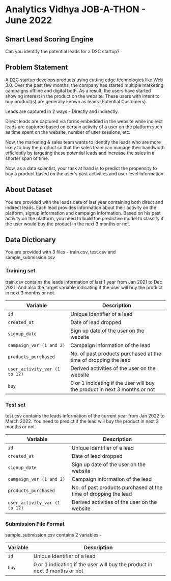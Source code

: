 # Analytics Vidhya JOB-A-THON - June 2022

## Smart Lead Scoring Engine

Can you identify the potential leads for a D2C startup?

## Problem Statement

A D2C startup develops products using cutting edge technologies like Web 3.0. Over the past few months, the company has started multiple marketing campaigns offline and digital both. As a result, the users have started showing interest in the product on the website. These users with intent to buy product(s) are generally known as leads (Potential Customers).

Leads are captured in 2 ways - Directly and Indirectly.

Direct leads are captured via forms embedded in the website while indirect leads are captured based on certain activity of a user on the platform such as time spent on the website, number of user sessions, etc.

Now, the marketing & sales team wants to identify the leads who are more likely to buy the product so that the sales team can manage their bandwidth efficiently by targeting these potential leads and increase the sales in a shorter span of time.

Now, as a data scientist, your task at hand is to predict the propensity to buy a product based on the user's past activities and user level information.

## About Dataset

You are provided with the leads data of last year containing both direct and indirect leads. Each lead provides information about their activity on the platform, signup information and campaign information. Based on his past activity on the platform, you need to build the predictive model to classify if the user would buy the product in the next 3 months or not.

## Data Dictionary

You are provided with 3 files - train.csv, test.csv and sample_submission.csv

### Training set

train.csv contains the leads information of last 1 year from Jan 2021 to Dec 2021. And also the target variable indicating if the user will buy the product in next 3 months or not.

| Variable | Description |
|----------|-------------|
|`id` |Unique Identifier of a lead|
|`created_at` |Date of lead dropped|
|`signup_date` |Sign up date of the user on the website|
|`campaign_var (1 and 2)` |Campaign information of the lead|
|`products_purchased` |No. of past products purchased at the time of dropping the lead|
|`user_activity_var (1 to 12)` |Derived activities of the user on the website|
|`buy` |0 or 1 indicating if the user will buy the product in next 3 months or not|

### Test set

test.csv contains the leads information of the current year from Jan 2022 to March 2022. You need to predict if the lead will buy the product in next 3 months or not.

| Variable | Description |
|----------|-------------|
|`id`      |Unique Identifier of a lead|
|`created_at` |Date of lead dropped|
|`signup_date` |Sign up date of the user on the website|
|`campaign_var (1 and 2)` |Campaign information of the lead|
|`products_purchased` |No. of past products purchased at the time of dropping the lead|
|`user_activity_var (1 to 12)` |Derived activities of the user on the website|

### Submission File Format

sample_submission.csv contains 2 variables -

| Variable | Description |
|----------|-------------|
|`id`      |Unique Identifier of a lead|
|`buy`     |0 or 1 indicating if the user will buy the product in next 3 months or not|
